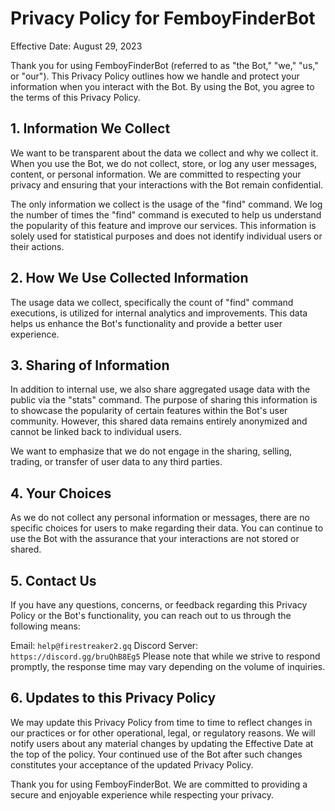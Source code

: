 # Privacy Policy for FemboyFinderBot

Effective Date: August 29, 2023

Thank you for using FemboyFinderBot (referred to as "the Bot," "we," "us," or "our"). This Privacy Policy outlines how we handle and protect your information when you interact with the Bot. By using the Bot, you agree to the terms of this Privacy Policy.

## 1. Information We Collect

We want to be transparent about the data we collect and why we collect it. When you use the Bot, we do not collect, store, or log any user messages, content, or personal information. We are committed to respecting your privacy and ensuring that your interactions with the Bot remain confidential.

The only information we collect is the usage of the "find" command. We log the number of times the "find" command is executed to help us understand the popularity of this feature and improve our services. This information is solely used for statistical purposes and does not identify individual users or their actions.

## 2. How We Use Collected Information

The usage data we collect, specifically the count of "find" command executions, is utilized for internal analytics and improvements. This data helps us enhance the Bot's functionality and provide a better user experience.

## 3. Sharing of Information

In addition to internal use, we also share aggregated usage data with the public via the "stats" command. The purpose of sharing this information is to showcase the popularity of certain features within the Bot's user community. However, this shared data remains entirely anonymized and cannot be linked back to individual users.

We want to emphasize that we do not engage in the sharing, selling, trading, or transfer of user data to any third parties.

## 4. Your Choices

As we do not collect any personal information or messages, there are no specific choices for users to make regarding their data. You can continue to use the Bot with the assurance that your interactions are not stored or shared.

## 5. Contact Us

If you have any questions, concerns, or feedback regarding this Privacy Policy or the Bot's functionality, you can reach out to us through the following means:

Email: ``help@firestreaker2.gq``
Discord Server: ``https://discord.gg/bruQhB8Eg5``
Please note that while we strive to respond promptly, the response time may vary depending on the volume of inquiries.

## 6. Updates to this Privacy Policy

We may update this Privacy Policy from time to time to reflect changes in our practices or for other operational, legal, or regulatory reasons. We will notify users about any material changes by updating the Effective Date at the top of the policy. Your continued use of the Bot after such changes constitutes your acceptance of the updated Privacy Policy.

Thank you for using FemboyFinderBot. We are committed to providing a secure and enjoyable experience while respecting your privacy.